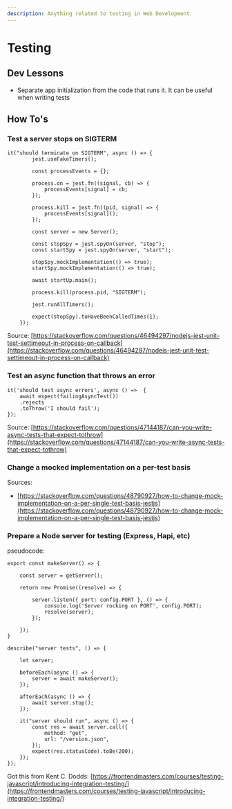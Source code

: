```yaml
---
description: Anything related to testing in Web Development
---
```


# Testing

## Dev Lessons

* Separate app initialization from the code that runs it. It can be useful when writing tests

## How To's

### Test a server stops on SIGTERM

```text
it("should terminate on SIGTERM", async () => {
        jest.useFakeTimers();

        const processEvents = {};

        process.on = jest.fn((signal, cb) => {
            processEvents[signal] = cb;
        });

        process.kill = jest.fn((pid, signal) => {
            processEvents[signal]();
        });

        const server = new Server();

        const stopSpy = jest.spyOn(server, "stop");
        const startSpy = jest.spyOn(server, "start");

        stopSpy.mockImplementation(() => true);
        startSpy.mockImplementation(() => true);

        await startUp.main();

        process.kill(process.pid, "SIGTERM");

        jest.runAllTimers();

        expect(stopSpy).toHaveBeenCalledTimes(1);
    });
```

Source: [https://stackoverflow.com/questions/46494297/nodejs-jest-unit-test-settimeout-in-process-on-callback](https://stackoverflow.com/questions/46494297/nodejs-jest-unit-test-settimeout-in-process-on-callback) 

### Test an async function that throws an error

```text
it('should test async errors', async () =>  {        
    await expect(failingAsyncTest())
    .rejects
    .toThrow('I should fail');
});
```

Source: [https://stackoverflow.com/questions/47144187/can-you-write-async-tests-that-expect-tothrow](https://stackoverflow.com/questions/47144187/can-you-write-async-tests-that-expect-tothrow)

### Change a mocked implementation on a per-test basis

Sources:

* [https://stackoverflow.com/questions/48790927/how-to-change-mock-implementation-on-a-per-single-test-basis-jestjs](https://stackoverflow.com/questions/48790927/how-to-change-mock-implementation-on-a-per-single-test-basis-jestjs)

### Prepare a Node server for testing \(Express, Hapi, etc\)

pseudocode:

```text
export const makeServer() => {

    const server = getServer();

    return new Promise((resolve) => {

        server.listen({ port: config.PORT }, () => {
            console.log('Server rocking on PORT', config.PORT);
            resolve(server);
        });

    });
}
```

```text
describe("server tests", () => {

    let server;

    beforeEach(async () => {
        server = await makeServer();
    });

    afterEach(async () => {
        await server.stop();
    });

    it("server should run", async () => {
        const res = await server.call({
            method: "get",
            url: "/version.json",
        });
        expect(res.statusCode).toBe(200);
    });
});

```

Got this from Kent C. Dodds: [https://frontendmasters.com/courses/testing-javascript/introducing-integration-testing/](https://frontendmasters.com/courses/testing-javascript/introducing-integration-testing/)


